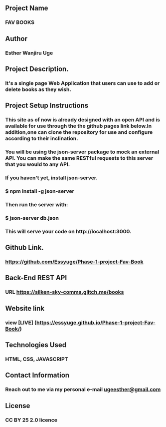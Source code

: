 ## Project Name
### FAV BOOKS

## Author

### Esther Wanjiru Uge

## Project Description.

### It's a single page Web Application that users can use to add or delete books as they wish.

## Project Setup Instructions

### This site as of now is already designed with an open API and is available for use through the the github pages link below.In addition,one can clone the repository for use and configure according to their inclination.

### You will be using the json-server package to mock an external API. You can make the same RESTful requests to this server that you would to any API. 

### If you haven't yet, install json-server.

### $ npm install -g json-server

### Then run the server with:
### $ json-server db.json

### This will serve your code on http://localhost:3000.


## Github Link.

### https://github.com/Essyuge/Phase-1-project-Fav-Book

## Back-End REST API

### URL https://silken-sky-comma.glitch.me/books

## Website link

### view [LIVE] (https://essyuge.github.io/Phase-1-project-Fav-Book/)

## Technologies Used

### HTML, CSS, JAVASCRIPT

## Contact  Information

### Reach out to me via my personal e-mail ugeesther@gmail.com
## 
## License
### CC BY 25 2.0 licence

